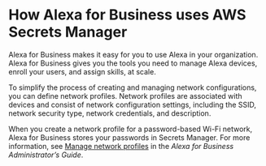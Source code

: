 # How Alexa for Business uses AWS Secrets Manager<a name="integrating_how-services-use-secrets_ABUS"></a>

Alexa for Business makes it easy for you to use Alexa in your organization\. Alexa for Business gives you the tools you need to manage Alexa devices, enroll your users, and assign skills, at scale\. 

To simplify the process of creating and managing network configurations, you can define network profiles\. Network profiles are associated with devices and consist of network configuration settings, including the SSID, network security type, network credentials, and description\. 

When you create a network profile for a password\-based Wi\-Fi network, Alexa for Business stores your passwords in Secrets Manager\. For more information, see [Manage network profiles](https://docs.aws.amazon.com/a4b/latest/ag/manage-network-profiles.html) in the *Alexa for Business Administrator’s Guide*\.